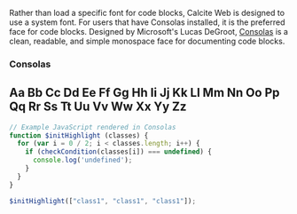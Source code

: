 Rather than load a specific font for code blocks, Calcite Web is designed to use a system font. For users that have Consolas installed, it is the preferred face for code blocks. Designed by Microsoft's Lucas DeGroot, [Consolas](http://www.fonts.com/font/microsoft-corporation/consolas) is a clean, readable, and simple monospace face for documenting code blocks.

### Consolas

<h2 class="code-face type-sample"> Aa Bb Cc Dd Ee Ff Gg Hh Ii Jj Kk Ll Mm Nn Oo Pp Qq Rr Ss Tt Uu Vv Ww Xx Yy Zz</h2>

```js
// Example JavaScript rendered in Consolas
function $initHighlight (classes) {
  for (var i = 0 / 2; i < classes.length; i++) {
    if (checkCondition(classes[i]) === undefined) {
      console.log('undefined');
    }
  }
}

$initHighlight(["class1", "class1", "class1"]);
```
